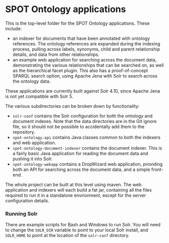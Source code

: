 # SPOT Ontology applications

This is the top-level folder for the SPOT Ontology applications. These include:

* an indexer for documents that have been annotated with ontology references.
The ontology references are expanded during the indexing process, pulling 
across labels, synonyms, child and parent relationship details, and data
from other relationships.
* an example web application for searching across the document data,
demonstrating the various relationships that can be searched on, as well as
the hierarchical facet plugin. This also has a proof-of-concept SPARQL search
option, using Apache Jena with Solr to search across the ontology data.

These applications are currently built against Solr 4.10, since Apache Jena
is not yet compatible with Solr 5.

The various subdirectories can be broken down by functionality:

* `solr-conf` contains the Solr configuration for both the ontology and
document indexes. Note that the data directories are in the Git ignore file,
so it should not be possible to accidentally add them to the repository.
* `spot-ontology-api` contains Java classes common to both the indexers and
web application.
* `spot-ontology-document-indexer` contains the document indexer. This is 
a fairly basic Java application for reading the document data and pushing it 
into Solr.
* `spot-ontology-webapp` contains a DropWizard web application, providing
both an API for searching across the document data, and a simple front-end.

The whole project can be built at this level using maven. The web application
and indexers will each build a fat jar, containing all the files required to 
run it in a standalone environment, except for the server configuration details.


### Running Solr

There are example scripts for Bash and Windows to run Solr. You will need to change
the `SOLR_DIR` variable to point to your local Solr install, and `SOLR_HOME` to
point at the location of the `solr-conf` directory.
